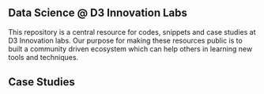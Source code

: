 ## **Data Science @ D3 Innovation Labs**

This repository is a central resource for codes, snippets and case studies at D3 Innovation labs. Our purpose for making these resources public is to built a community driven ecosystem which can help others in learning new tools and techniques. 

## Case Studies


